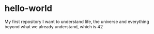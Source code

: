 # hello-world
My first repository 
I want to understand life, the universe and everything beyond what we already understand, which is 42
